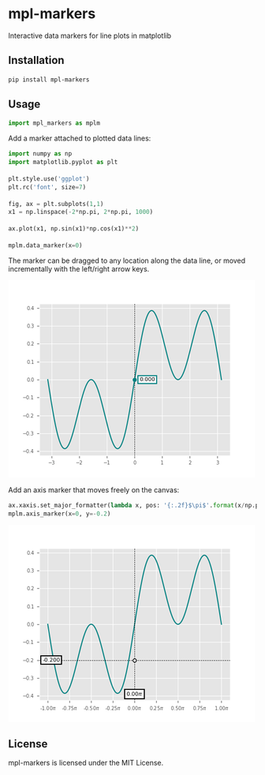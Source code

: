 # mpl-markers

Interactive data markers for line plots in matplotlib

## Installation

```bash
pip install mpl-markers
```

## Usage

```python
import mpl_markers as mplm
```

Add a marker attached to plotted data lines:
```python
import numpy as np
import matplotlib.pyplot as plt

plt.style.use('ggplot')
plt.rc('font', size=7)

fig, ax = plt.subplots(1,1)
x1 = np.linspace(-2*np.pi, 2*np.pi, 1000)

ax.plot(x1, np.sin(x1)*np.cos(x1)**2)

mplm.data_marker(x=0)
```
The marker can be dragged to any location along the data line, or moved incrementally with the left/right arrow keys.

![example1](https://raw.githubusercontent.com/ricklyon/mpl_markers/main/docs/img/example1.gif)

Add an axis marker that moves freely on the canvas:
```python
ax.xaxis.set_major_formatter(lambda x, pos: '{:.2f}$\pi$'.format(x/np.pi))
mplm.axis_marker(x=0, y=-0.2)
```

![example2](https://raw.githubusercontent.com/ricklyon/mpl_markers/main/docs/img/example2.gif)

## License

mpl-markers is licensed under the MIT License.